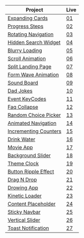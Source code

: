 | Project                                                                                                                     | Live                                                                         |
 | --------------------------------------------------------------------------------------------------------------------------- | --------------------------------------------------------------------------------- |
 | [Expanding Cards](https://github.com/isinnur/50projects50days/tree/main/Day%201-%20Expanding%20cards)                       |    [01](https://venerable-swan-40a01b.netlify.app/)|
| [Progress Steps](https://github.com/isinnur/50projects50days/tree/main/Day%202-Progress%20Steps)                       |    [02](https://dynamic-smakager-5da375.netlify.app)|
| [Rotating Navigation](https://github.com/isinnur/50projects50days/tree/main/Day%203-Rotating%20Navigation)                       |    [03](https://animated-sunburst-ca9762.netlify.app)|
| [Hidden Search Widget](https://github.com/isinnur/50projects50days/tree/main/day4-hidden-search-widget)                       |    [04](https://lucent-baklava-15e242.netlify.app)|
| [Blurry Loading](https://github.com/isinnur/50projects50days/tree/main/day5-blurry-loading)                       |    [05](https://gentle-alfajores-2a5bde.netlify.app)|
| [Scroll Animation](https://github.com/isinnur/50projects50days/tree/main/day6-scroll-animation)                       |    [06](https://musical-stardust-b1ff7a.netlify.app)|
| [Split Landing Page](https://github.com/isinnur/50projects50days/tree/main/day7-split-landing-page)                       |    [07](https://prismatic-croquembouche-ae9e1a.netlify.app)|
| [Form Wave Animation](https://github.com/isinnur/50projects50days/tree/main/day8-form-wave-animation)                       |    [08](https://zingy-chebakia-178b0d.netlify.app)|
| [Sound Board](https://github.com/isinnur/50projects50days/tree/main/day9-sound-board)                       |    [09](https://strong-llama-3278a1.netlify.app)|
| [Dad Jokes](https://github.com/isinnur/50projects50days/tree/main/day10-dad-jokes)                       |    [10](https://heartfelt-cactus-0b59d3.netlify.app)|
| [Event KeyCodes](https://github.com/isinnur/50projects50days/tree/main/day11-event-keyCodes)                       |    [11](https://profound-froyo-3ce88e.netlify.app)|
| [Faq Collapse](https://github.com/isinnur/50projects50days/tree/main/day12-faq-collapse)                       |    [12](https://spectacular-brioche-757c9e.netlify.app)|
| [Random Choice Picker](https://github.com/isinnur/50projects50days/tree/main/day13-random-choice-picker)                       |    [13](https://neon-mandazi-b9f73a.netlify.app)|
| [Animated Navigation](https://github.com/isinnur/50projects50days/tree/main/day14-animated-navigation)                       |    [14](https://zingy-duckanoo-f67eb4.netlify.app)|
| [Incrementing Counters](https://github.com/isinnur/50projects50days/tree/main/day15-incrementing-counter)                       |    [15](https://fluffy-pastelito-025c11.netlify.app)|
| [Drink Water](https://github.com/isinnur/50projects50days/tree/main/day16-drink-water)                       |    [16](https://cozy-churros-6928ce.netlify.app)|
| [Movie App](https://github.com/isinnur/50projects50days/tree/main/day17-movie-app)                       |    [17](https://boisterous-haupia-3de676.netlify.app)|
| [Background Slider](https://github.com/isinnur/50projects50days/tree/main/day18-background-slider)                       |    [18](https://taupe-syrniki-be46d5.netlify.app)|
| [Theme Clock](https://github.com/isinnur/50projects50days/tree/main/day19-theme-clock)                       |    [19](https://moonlit-taiyaki-727f2c.netlify.app)|
| [Button Ripple Effect](https://github.com/isinnur/50projects50days/tree/main/button-ripple-effect)                       |    [20](https://jovial-cranachan-947226.netlify.app)|
| [Drag N Drop](https://github.com/isinnur/50projects50days/tree/main/drag-n-drop)                       |    [21](https://ornate-arithmetic-ce3cfe.netlify.app/)|
| [Drowing App](https://github.com/isinnur/50projects50days/tree/main/drawing-app)                       |    [22](https://gilded-muffin-d9ed27.netlify.app)|
| [Kinetic Loader](https://github.com/isinnur/50projects50days/tree/main/kinetic-css-loader)                       |    [23](https://helpful-maamoul-7015d0.netlify.app)|
| [Content Placeholder](https://github.com/isinnur/50projects50days/tree/main/content-placeholder)                       |    [24](https://eclectic-marigold-0f48d8.netlify.app)|
| [Sticky Navbar](https://github.com/isinnur/50projects50days/tree/main/sticky-navbar)                       |    [25](https://majestic-gumption-8de042.netlify.app)|
| [Vertical Slider](https://github.com/isinnur/50projects50days/tree/main/double-vertical-slider)                       |    [26](https://tourmaline-horse-108c5f.netlify.app)|
| [Toast Notification](https://github.com/isinnur/50projects50days/tree/main/toast-notification)                       |    [27](https://cute-unicorn-5ae9f0.netlify.app)|
